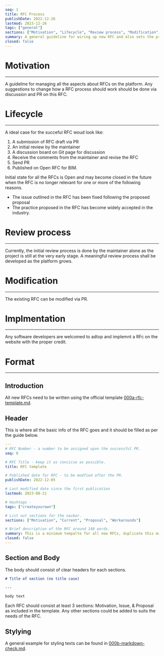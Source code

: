 ```yaml
---
seq: 1
title: RFC Process
publishDate: 2022-12-26
lastmod: 2023-12-26 
tags: ["general"]
sections: ["Motivation", "Lifecycle", "Review process", "Modification", "Format"]
summary: A general guideline for wiring up new RFC and also sets the process from initiatination to the acceptance of a new RFC on the platform as well as its lifecycle.
closed: false 
---
```


# Motivation

---

A guideline for managing all the aspects about RFCs on the platform. Any
suggestions to change how a RFC process should work should be done via
discussion and PR on this RFC.

# Lifecycle

---

A ideal case for the succeful RFC woud look like:

1. A submission of RFC draft via PR
2. An initial review by the maintainer
3. A discussion board on Git page for discussion
4. Receive the comments from the maintainer and revise the RFC
5. Send PR
6. Published on Open RFC for BIM.

Initial state for all the RFCs is Open and may become closed in the future when
the RFC is no longer relevant for one or more of the following reasons.

- The issue outlined in the RFC has been fixed following the proposed proposal
- The practice proposed in the RFC has become widely accepted in the industry.

# Review process

---

Currently, the initial review process is done by the maintainer alone as the
project is still at the very early stage. A meaningful review process shall be
developed as the platform grows.

# Modification

---

The existing RFC can be modified via PR.

# Implmentation

---

Any software developers are welcomed to adtop and implemnt a RFc on the website
with the proper credit.

# Format

---

## Introduction

All new RFCs need to be written using the official template
[000a-rfc-template.md](https:link-to-git-pageoftemplate).

## Header

This is where all the basic info of the RFC goes and it should be filled as per
the guide below.

```yaml
---
# RFC Number - a number to be assigned upon the successful PR.
seq: 0 

# RFC Title - keep it as concicse as possible.
title: RFC template

# Published date for RFC - to be modfied after the PR.
publishDate: 2022-12-05

# Last modified date since the first publication 
lastmod: 2023-08-21 

# Hashtags - 
tags: ["createyourown"]

# List out sections for the navbar.
sections: ["Motivation", "Current", "Proposal", "Workarounds"]

# Brief description of the RFC around 140 words.
summary: This is a minimum tempalte for all new RFCs, duplicate this markdown file (.md) to start writing up your RFC!
closed: false 
---
```

## Section and Body

The body should consist of clear headers for each sections.

```markdown
# Title of section (no title case)

---

body text
```

Each RFC should consist at least 3 sections: Motivation, Issue, & Proposal as
included in the template. Any other sections could be added to suits the needs
of the RFC.

## Stylying

A general example for styling texts can be found in
[000b-markdown-check.md](/rfc/000b-markdown-check//linktogithubpage...).
